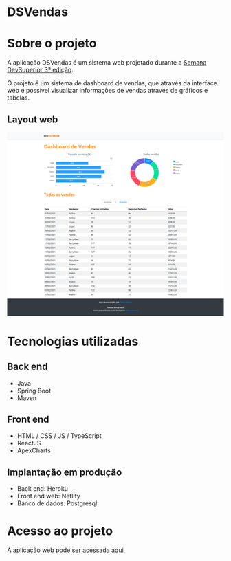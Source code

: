 # DSVendas

# Sobre o projeto

A aplicação DSVendas é um sistema web projetado durante a [Semana DevSuperior 3ª edição](https://devsuperior.com.br/ "Site DevSuperior").

O projeto é um sistema de dashboard de vendas, que através da interface web é possível visualizar informações de vendas através de gráficos e tabelas.

## Layout web
![Web 1](https://raw.githubusercontent.com/kelvin-feltrin/projeto-sds3/master/assets/Desktop.png)

# Tecnologias utilizadas
## Back end
- Java
- Spring Boot
- Maven
## Front end
- HTML / CSS / JS / TypeScript
- ReactJS
- ApexCharts
## Implantação em produção
- Back end: Heroku
- Front end web: Netlify
- Banco de dados: Postgresql

# Acesso ao projeto
A aplicação web pode ser acessada [aqui](https://kelvin-feltrin-sds3.netlify.app "Site do projeto")
